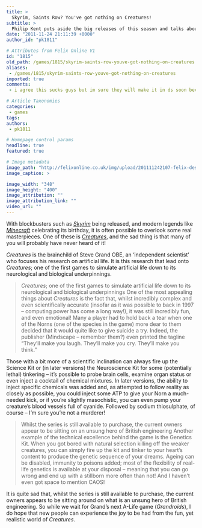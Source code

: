 ```yaml
---
title: >
  Skyrim, Saints Row? You've got nothing on Creatures!
subtitle: >
  Philip Kent puts aside the big releases of this season and talks about one of video gaming’s grandaddies, Creatures
date: "2011-11-24 21:11:39 +0000"
author_id: "pk1811"

# Attributes from Felix Online V1
id: "1815"
old_path: /games/1815/skyrim-saints-row-youve-got-nothing-on-creatures
aliases:
 - /games/1815/skyrim-saints-row-youve-got-nothing-on-creatures
imported: true
comments:
 - i agree this sucks guys but im sure they will make it in ds soon becuase other wise their sales will go down by a lot plus no bodys gona buy the 3ds just for this game so they are going to have to make a ds veosrin or their sails wil defo go down

# Article Taxonomies
categories:
 - games
tags:
authors:
 - pk1811

# Homepage control params
headline: true
featured: true

# Image metadata
image_path: "http://felixonline.co.uk/img/upload/201111242107-felix-desert_norn.gif"
image_caption: >

image_width: "348"
image_height: "400"
image_attribution: ""
image_attribution_link: ""
video_url: ""
---
```


With blockbusters such as [_Skyrim_](http://www.youtube.com/watch?v=9uNx9-cWJZc) being released, and modern legends like [_Minecraft_](http://www.minecraft.net/) celebrating its birthday, it is often possible to overlook some real masterpieces. One of these is [_Creatures_](http://creatures.wikia.com/wiki/Creatures_Wiki_Homepage), and the sad thing is that many of you will probably have never heard of it!

_Creatures_ is the brainchild of Steve Grand OBE, an ‘independent scientist’ who focuses his research on artificial life. It is this research that lead onto _Creatures_; one of the first games to simulate artificial life down to its neurological and biological underpinnings.
> _Creatures_; one of the first games to simulate artificial life down to its neurological and biological underpinnings
One of the most appealing things about _Creatures_ is the fact that, whilst incredibly complex and even scientifically accurate (insofar as it was possible to back in 1997 – computing power has come a long way!), it was still incredibly fun, and even emotional! Many a player had to hold back a tear when one of the Norns (one of the species in the game) more dear to them decided that it would quite like to give suicide a try. Indeed, the publisher (Mindscape – remember them?) even printed the tagline “They’ll make you laugh. They’ll make you cry. They’ll make you think.”

Those with a bit more of a scientific inclination can always fire up the Science Kit or (in later versions) the Neuroscience Kit for some (potentially lethal) tinkering – it’s possible to probe brain cells, examine organ status or even inject a cocktail of chemical mixtures. In later versions, the ability to inject specific chemicals was added and, as attempted to follow reality as closely as possible, you could inject some ATP to give your Norn a much-needed kick, or if you’re slightly masochistic, you can even pump your creature’s blood vessels full of cyanide. Followed by sodium thiosulphate, of course – I’m sure you’re not a murderer!
> Whilst the series is still available to purchase, the current owners appear to be sitting on an unsung hero of British engineering
Another example of the technical excellence behind the game is the Genetics Kit. When you got bored with natural selection killing off the weaker creatures, you can simply fire up the kit and tinker to your heart’s content to produce the genetic sequence of your dreams. Ageing can be disabled, immunity to poisons added; most of the flexibility of real-life genetics is available at your disposal – meaning that you can go wrong and end up with a stillborn more often than not! And I haven’t even got space to mention CAOS!

It is quite sad that, whilst the series is still available to purchase, the current owners appears to be sitting around on what is an unsung hero of British engineering. So while we wait for Grand’s next A-Life game (_Grandroids_), I do hope that new people can experience the joy to be had from the fun, yet realistic world of _Creatures_.
